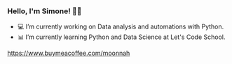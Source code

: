 ### Hello, I'm Simone! 👋🏻

- 💻 I’m currently working on Data analysis and automations with Python.
- 📊 I’m currently learning Python and Data Science at Let's Code School.


https://www.buymeacoffee.com/moonnah

<!--
**Monnaah/Monnaah** is a ✨ _special_ ✨ repository because its `README.md` (this file) appears on your GitHub profile.

Here are some ideas to get you started:

- 🔭 I’m currently working on automations with Python 
- 🌱 I’m currently learning Python and Data Science
- 👯 I’m looking to collaborate on ...
- 🤔 I’m looking for help with ...
- 💬 Ask me about ...
- 📫 How to reach me: ...
- 😄 Pronouns: ...
- ⚡ Fun fact: ...
-->
